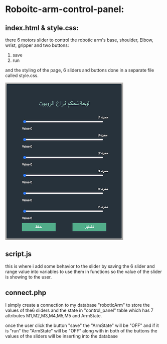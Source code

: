 # Roboitc-arm-control-panel: 

## index.html & style.css:
  
there 6 motors slider to control the robotic arm's base, shoulder, Elbow, wrist, gripper and two buttons: 
1.  save 
2.  run


and the styling of the page, 6 sliders and buttons done in a separate file called style.css.

![](interface.png)

## script.js
  
  this is where i add some behavior to the slider by saving the 6 slider and range value into variables to use them in functions so the value of the slider is showing to the user. 


## connect.php

  I simply create a connection to my database "roboticArm" to store the values of the6 sliders and the state in "control_panel" table which has 7 attributes M1,M2,M3,M4,M5,M5 and ArmState. 

  once the user click the button "save"  the "ArmState" will be "OFF" and if it is "run" the "ArmState" will be "OFF" along with in both of the buttons the values of the sliders will be inserting into the database  



